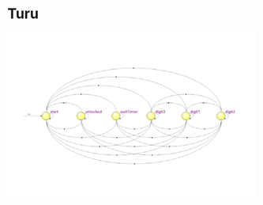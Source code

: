 # Turu

![alt text](https://github.com/rroiii/Electronic-Vault-Lock/blob/main/State%20Diagram%20Synthesis.png)
